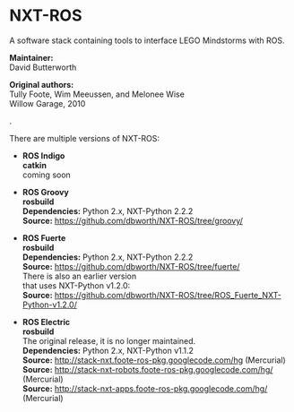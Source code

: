 NXT-ROS
=======

A software stack containing tools to interface LEGO Mindstorms with ROS.

**Maintainer:**  
David Butterworth

**Original authors:**  
Tully Foote, Wim Meeussen, and Melonee Wise  
Willow Garage, 2010  

.

There are multiple versions of NXT-ROS:

- **ROS Indigo**  
 **catkin**  
 coming soon  

- **ROS Groovy**  
 **rosbuild**  
 **Dependencies:** Python 2.x, NXT-Python 2.2.2  
 **Source:** https://github.com/dbworth/NXT-ROS/tree/groovy/  

- **ROS Fuerte**  
 **rosbuild**   
 **Dependencies:** Python 2.x, NXT-Python 2.2.2  
 **Source:** https://github.com/dbworth/NXT-ROS/tree/fuerte/  
 There is also an earlier version  
 that uses NXT-Python v1.2.0:  
 **Source:** https://github.com/dbworth/NXT-ROS/tree/ROS_Fuerte_NXT-Python-v1.2.0/

- **ROS Electric**  
 **rosbuild**   
  The original release, it is no longer maintained.  
 **Dependencies:** Python 2.x, NXT-Python v1.1.2  
 **Source:** http://stack-nxt.foote-ros-pkg.googlecode.com/hg (Mercurial)  
 **Source:** http://stack-nxt-robots.foote-ros-pkg.googlecode.com/hg/ (Mercurial)  
 **Source:** http://stack-nxt-apps.foote-ros-pkg.googlecode.com/hg/ (Mercurial)  


